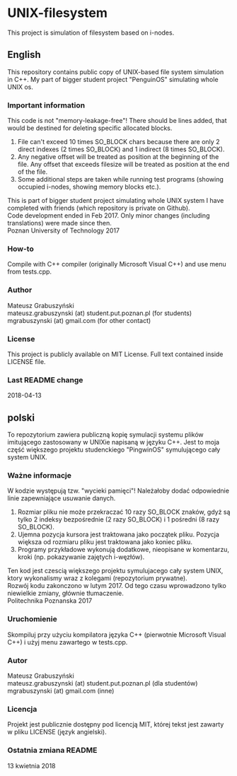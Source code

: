 # UNIX-filesystem
This project is simulation of filesystem based on i-nodes.

## English
This repository contains public copy of UNIX-based file system simulation in C++. My part of bigger student project "PenguinOS" simulating whole UNIX os.

### Important information
This code is not "memory-leakage-free"! There should be lines added, that would be destined for deleting specific allocated blocks.
1) File can't exceed 10 times SO_BLOCK chars because there are only 2 direct indexes (2 times SO_BLOCK) and 1 indirect (8 times SO_BLOCK).
2) Any negative offset will be treated as position at the beginning of the file. Any offset that exceeds filesize will be treated as position at the end of the file.
3) Some additional steps are taken while running test programs (showing occupied i-nodes, showing memory blocks etc.).

This is part of bigger student project simulating whole UNIX system I have completed with friends (which repository is private on Github).  
Code development ended in Feb 2017. Only minor changes (including translations) were made since then.  
Poznan University of Technology 2017

### How-to
Compile with C++ compiler (originally Microsoft Visual C++) and use menu from tests.cpp.

### Author
Mateusz Grabuszyński  
mateusz.grabuszynski (at) student.put.poznan.pl (for students)  
mgrabuszynski (at) gmail.com (for other contact)

### License
This project is publicly available on MIT License. Full text contained inside LICENSE file.

### Last README change
2018-04-13

## polski 
To repozytorium zawiera publiczną kopię symulacji systemu plików imitującego zastosowany w UNIXie napisaną w języku C++. Jest to moja część większego projektu studenckiego "PingwinOS" symulującego cały system UNIX.

### Ważne informacje
W kodzie występują tzw. "wycieki pamięci"! Należałoby dodać odpowiednie linie zapewniające usuwanie danych.
1) Rozmiar pliku nie może przekraczać 10 razy SO_BLOCK znaków, gdyż są tylko 2 indeksy bezpośrednie (2 razy SO_BLOCK) i 1 pośredni (8 razy SO_BLOCK).
2) Ujemna pozycja kursora jest traktowana jako początek pliku. Pozycja większa od rozmiaru pliku jest traktowana jako koniec pliku.
3) Programy przykładowe wykonują dodatkowe, nieopisane w komentarzu, kroki (np. pokazywanie zajętych i-węzłów).

Ten kod jest czescią większego projektu symulujacego cały system UNIX, ktory wykonalismy wraz z kolegami (repozytorium prywatne).  
Rozwój kodu zakonczono w lutym 2017. Od tego czasu wprowadzono tylko niewielkie zmiany, głównie tłumaczenie.  
Politechnika Poznanska 2017

### Uruchomienie
Skompiluj przy użyciu kompilatora języka C++ (pierwotnie Microsoft Visual C++) i użyj menu zawartego w tests.cpp.

### Autor
Mateusz Grabuszyński  
mateusz.grabuszynski (at) student.put.poznan.pl (dla studentów)  
mgrabuszynski (at) gmail.com (inne)

### Licencja
Projekt jest publicznie dostępny pod licencją MIT, której tekst jest zawarty w pliku LICENSE (język angielski).

### Ostatnia zmiana README
13 kwietnia 2018

